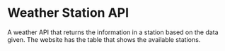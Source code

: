 # Weather Station API
A weather API that returns the information in a station based on the data given. The website has the table that shows the available stations.